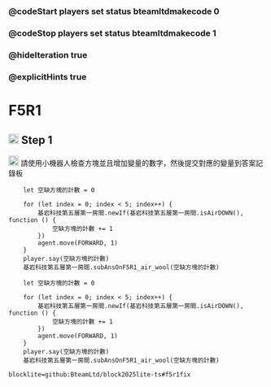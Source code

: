 ### @codeStart players set status bteamltdmakecode 0
### @codeStop players set status bteamltdmakecode 1

### @hideIteration true
### @explicitHints true

# F5R1

## <img src="https://blocklite.20240806.xyz/tw/1/f5r1" width="20" height="20"> Step 1
<img src="https://blocklite.20240806.xyz/tw/1/f5r1" width="20" height="20"> 請使用小機器人檢查方塊並且增加變量的數字，然後提交對應的變量到答案記錄板

```ghost
    let 空缺方塊的計數 = 0

    for (let index = 0; index < 5; index++) {
        基岩科技第五層第一房間.newIf(基岩科技第五層第一房間.isAirDOWN(), function () {
            空缺方塊的計數 += 1
        })
        agent.move(FORWARD, 1)
    }
    player.say(空缺方塊的計數)
    基岩科技第五層第一房間.subAnsOnF5R1_air_wool(空缺方塊的計數)
```
```template
    let 空缺方塊的計數 = 0

    for (let index = 0; index < 5; index++) {
        基岩科技第五層第一房間.newIf(基岩科技第五層第一房間.isAirDOWN(), function () {
            空缺方塊的計數 += 1
        })
        agent.move(FORWARD, 1)
    }
    player.say(空缺方塊的計數)
    基岩科技第五層第一房間.subAnsOnF5R1_air_wool(空缺方塊的計數)
```

```package
blocklite=github:BteamLtd/block2025lite-ts#f5r1fix
``` 